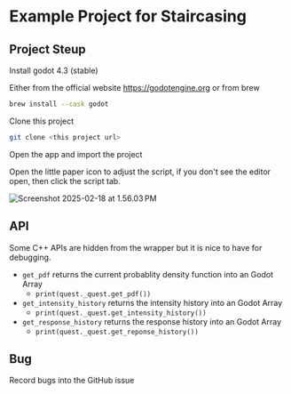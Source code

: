 # Example Project for Staircasing 

## Project Steup

Install godot 4.3 (stable)

Either from the official website https://godotengine.org or from brew 

```zsh
brew install --cask godot 
```

Clone this project 

```zsh
git clone <this project url>
```

Open the app and import the project 

Open the little paper icon to adjust the script, if you don't see the editor open, then click the script tab. 

![Screenshot 2025-02-18 at 1.56.03 PM](https://github.com/ChengranAA/Quest_Benchmark/blob/main/README.assets/Screenshot%202025-02-18%20at%201.56.03%E2%80%AFPM.png)

## API

Some C++ APIs are hidden from the wrapper but it is nice to have for debugging. 

- `get_pdf` returns the current probablity density function into an Godot Array 
  - `print(quest._quest.get_pdf())`
- `get_intensity_history` returns the intensity history into an Godot Array 
  - `print(quest._quest.get_intensity_history())`
- `get_response_history` returns the response history into an Godot Array 
  - `print(quest._quest.get_reponse_history())`

## Bug 

Record bugs into the GitHub issue 
